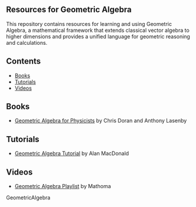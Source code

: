 ## Resources for Geometric Algebra

This repository contains resources for learning and using Geometric Algebra, a mathematical framework that extends classical vector algebra to higher dimensions and provides a unified language for geometric reasoning and calculations. 

## Contents

- [Books](#books)
- [Tutorials](#tutorials)
- [Videos](#videos)

## Books

- [Geometric Algebra for Physicists](https://www.cambridge.org/core/books/geometric-algebra-for-physicists/8D31534EDE7DEDBE75FECB6C3790AFA3) by Chris Doran and Anthony Lasenby

## Tutorials

- [Geometric Algebra Tutorial](http://faculty.luther.edu/~macdonal/laga/) by Alan MacDonald

## Videos

- [Geometric Algebra Playlist](https://www.youtube.com/playlist?list=PLbnrZHfNEDZz-dhg5t5rNBjZJfzpOF1xI) by Mathoma

 GeometricAlgebra
